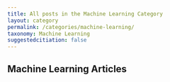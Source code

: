 ```yaml
---
title: All posts in the Machine Learning Category
layout: category
permalink: /categories/machine-learning/
taxonomy: Machine Learning
suggestedcitiation: false
---
```


## Machine Learning Articles
